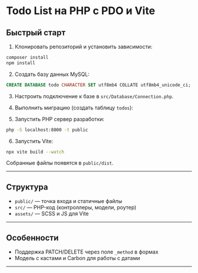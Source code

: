 # Todo List на PHP с PDO и Vite

## Быстрый старт

1. Клонировать репозиторий и установить зависимости:

```bash
composer install
npm install
```

2. Создать базу данных MySQL:

```sql
CREATE DATABASE todo CHARACTER SET utf8mb4 COLLATE utf8mb4_unicode_ci;
```

3. Настроить подключение к базе в `src/Database/Connection.php`.

4. Выполнить миграцию (создать таблицу `todos`):

5. Запустить PHP сервер разработки:

```bash
php -S localhost:8000 -t public
```

6. Запустить Vite:

```bash
npx vite build --watch
```

Собранные файлы появятся в `public/dist`.

---

## Структура

- `public/` — точка входа и статичные файлы
- `src/` — PHP-код (контроллеры, модели, роутер)
- `assets/` — SCSS и JS для Vite

---

## Особенности

- Поддержка PATCH/DELETE через поле `_method` в формах
- Модель с кастами и Carbon для работы с датами

---